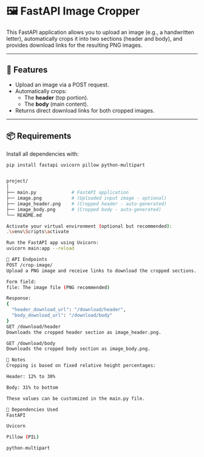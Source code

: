 # 🖼️ FastAPI Image Cropper

This FastAPI application allows you to upload an image (e.g., a handwritten letter), automatically crops it into two sections (header and body), and provides download links for the resulting PNG images.

---

## 🚀 Features

- Upload an image via a POST request.
- Automatically crops:
  - The **header** (top portion).
  - The **body** (main content).
- Returns direct download links for both cropped images.

---

## 📦 Requirements

Install all dependencies with:

```bash
pip install fastapi uvicorn pillow python-multipart


project/
│
├── main.py             # FastAPI application
├── image.png           # (Uploaded input image - optional)
├── image_header.png    # (Cropped header - auto-generated)
├── image_body.png      # (Cropped body - auto-generated)
└── README.md

Activate your virtual environment (optional but recommended):
.\venv\Scripts\activate

Run the FastAPI app using Uvicorn:
uvicorn main:app --reload

🔄 API Endpoints
POST /crop-image/
Upload a PNG image and receive links to download the cropped sections.

Form field:
file: The image file (PNG recommended)

Response:
{
  "header_download_url": "/download/header",
  "body_download_url": "/download/body"
}
GET /download/header
Downloads the cropped header section as image_header.png.

GET /download/body
Downloads the cropped body section as image_body.png.

📌 Notes
Cropping is based on fixed relative height percentages:

Header: 12% to 30%

Body: 31% to bottom

These values can be customized in the main.py file.

🧰 Dependencies Used
FastAPI

Uvicorn

Pillow (PIL)

python-multipart

